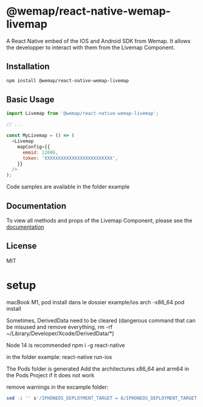 # @wemap/react-native-wemap-livemap

A React Native embed of the IOS and Android SDK from Wemap.
It allows the developper to interact with them from the Livemap Component.

## Installation

```sh
npm install @wemap/react-native-wemap-livemap
```

## Basic Usage

```js
import Livemap from '@wemap/react-native-wemap-livemap';

// ...

const MyLivemap = () => (
  <Livemap
    mapConfig={{
      emmid: 12606,
      token: 'XXXXXXXXXXXXXXXXXXXXXXXXX',
    }}
  />
);
```

Code samples are available in the folder example

## Documentation

To view all methods and props of the Livemap Component, please see the [documentation](https://developers.getwemap.com/docs/react-native/livemap)

## License

MIT

# setup

macBook M1,
pod install dans le dossier example/ios
arch -x86_64 pod install

Sometimes, DerivedData need to be cleared
(dangerous command that can be misused and remove everything, rm -rf ~/Library/Developer/Xcode/DerivedData/*)

Node 14 is recommended
npm i -g react-native

in the folder example:
react-native run-ios

The Pods folder is generated
Add the architectures x86_64 and arm64 in the Pods Project if it does not work

remove warnings in the excample folder:
```sh
sed -i '' s'/IPHONEOS_DEPLOYMENT_TARGET = 8/IPHONEOS_DEPLOYMENT_TARGET = 9/g' ./ios/Pods/Pods.xcodeproj/project.pbxproj && sed -i '' s'/IPHONEOS_DEPLOYMENT_TARGET = 9·4/IPHONEOS_DEPLOYMENT_TARGET = 9\.0/g' ./ios/Pods/Pods.xcodeproj/project.pbxproj
```

